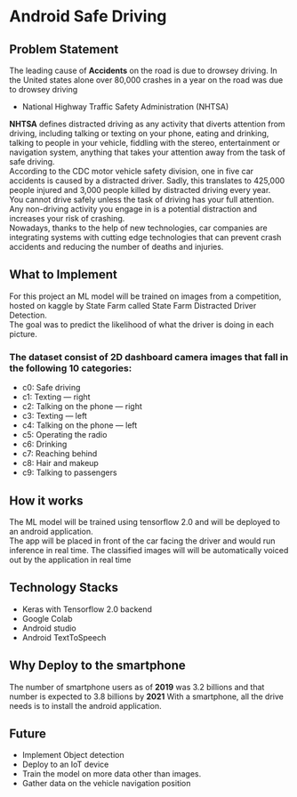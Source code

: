 # Android Safe Driving
## Problem Statement</br>
The leading cause of <b>Accidents</b> on the road is due to drowsey driving. In the United states alone over 80,000 crashes in a year on the road was due to drowsey driving</br>
- National Highway Traffic Safety Administration (NHTSA)</br>

<b>NHTSA</b> defines distracted driving as any activity that diverts attention from driving, including talking or texting on your phone, eating and drinking, talking to people in your vehicle, fiddling with the stereo, entertainment or navigation system, anything that takes your attention away from the task of safe driving.</br>
According to the CDC motor vehicle safety division, one in five car accidents is caused by a distracted driver. Sadly, this translates to 425,000 people injured and 3,000 people killed by distracted driving every year.</br>
You cannot drive safely unless the task of driving has your full attention. Any non-driving activity you engage in is a potential distraction and increases your risk of crashing.</br>
Nowadays, thanks to the help of new technologies, car companies are integrating systems with cutting edge technologies that can prevent crash accidents and reducing the number of deaths and injuries.</br>

## What to Implement
For this project an ML model will be trained on images from a competition, hosted on kaggle by State Farm called State Farm Distracted Driver Detection.</br>
The goal was to predict the likelihood of what the driver is doing in each picture.</br>
### The dataset consist of 2D dashboard camera images that fall in the following 10 categories:
- c0: Safe driving
- c1: Texting — right
- c2: Talking on the phone — right
- c3: Texting — left
- c4: Talking on the phone — left
- c5: Operating the radio
- c6: Drinking
- c7: Reaching behind
- c8: Hair and makeup
- c9: Talking to passengers

## How it works
The ML model will be trained using tensorflow 2.0 and will be deployed to an android application.</br>
The app will be placed in front of the car facing the driver and would run inference in real time. The classified images will will be automatically voiced out by the application in real time</br>


## Technology Stacks
- Keras with Tensorflow 2.0 backend
- Google Colab
- Android studio
- Android TextToSpeech

## Why Deploy to the smartphone
The number of smartphone users as of <b>2019</b> was 3.2 billions and that number is expected to 3.8 billions by <b>2021</b> 
With a smartphone, all the drive needs is to install the android application.

## Future
- Implement Object detection
- Deploy to an IoT device
- Train the model on more data other than images.
- Gather data on the vehicle navigation position

